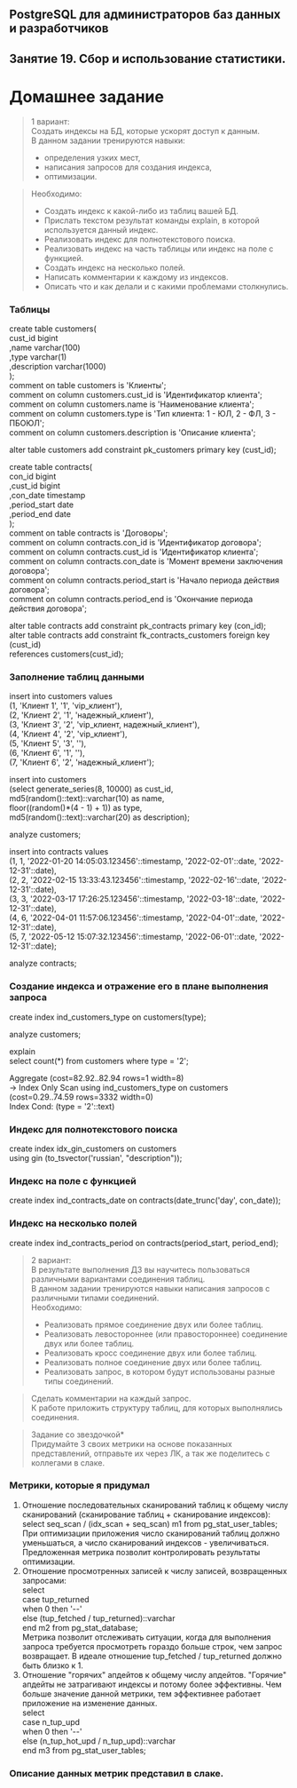 ## PostgreSQL для администраторов баз данных и разработчиков ##  
## Занятие 19. Сбор и использование статистики. ##  
# Домашнее задание # 

>1 вариант:  
>Создать индексы на БД, которые ускорят доступ к данным.  
>В данном задании тренируются навыки:  
> * определения узких мест,  
> * написания запросов для создания индекса,  
> * оптимизации.  

>Необходимо:  
> * Создать индекс к какой-либо из таблиц вашей БД.  
> * Прислать текстом результат команды explain, в которой используется данный индекс.  
> * Реализовать индекс для полнотекстового поиска.  
> * Реализовать индекс на часть таблицы или индекс на поле с функцией.  
> * Создать индекс на несколько полей.  
> * Написать комментарии к каждому из индексов.  
> * Описать что и как делали и с какими проблемами столкнулись.  

### Таблицы ###
create table customers(  
   cust_id     bigint  
  ,name        varchar(100)  
  ,type        varchar(1)  
  ,description varchar(1000)  
);  
comment on table customers is 'Клиенты';  
comment on column customers.cust_id     is 'Идентификатор клиента';  
comment on column customers.name        is 'Наименование клиента';  
comment on column customers.type        is 'Тип клиента: 1 - ЮЛ, 2 - ФЛ, 3 - ПБОЮЛ';  
comment on column customers.description is 'Описание клиента';  

alter table customers add constraint pk_customers primary key (cust_id);  

create table contracts(  
   con_id       bigint  
  ,cust_id      bigint  
  ,con_date     timestamp  
  ,period_start date  
  ,period_end   date  
);  
comment on table contracts is 'Договоры';  
comment on column contracts.con_id       is 'Идентификатор договора';  
comment on column contracts.cust_id      is 'Идентификатор клиента';  
comment on column contracts.con_date     is 'Момент времени заключения договора';  
comment on column contracts.period_start is 'Начало периода действия договора';  
comment on column contracts.period_end   is 'Окончание периода действия договора';  

alter table contracts add constraint pk_contracts primary key (con_id);  
alter table contracts add constraint fk_contracts_customers foreign key (cust_id)  
  references customers(cust_id);  

### Заполнение таблиц данными ###

insert into customers values  
  (1, 'Клиент 1', '1', 'vip_клиент'),  
  (2, 'Клиент 2', '1', 'надежный_клиент'),  
  (3, 'Клиент 3', '2', 'vip_клиент, надежный_клиент'),  
  (4, 'Клиент 4', '2', 'vip_клиент'),  
  (5, 'Клиент 5', '3', ''),  
  (6, 'Клиент 6', '1', ''),  
  (7, 'Клиент 6', '2', 'надежный_клиент'); 
  
insert into customers  
 (select generate_series(8, 10000) as cust_id,  
    md5(random()::text)::varchar(10) as name,  
    floor((random()*(4 - 1) + 1)) as type,  
    md5(random()::text)::varchar(20) as description);  
 
analyze customers;  

insert into contracts values  
  (1, 1, '2022-01-20 14:05:03.123456'::timestamp, '2022-02-01'::date, '2022-12-31'::date),  
  (2, 2, '2022-02-15 13:33:43.123456'::timestamp, '2022-02-16'::date, '2022-12-31'::date),   
  (3, 3, '2022-03-17 17:26:25.123456'::timestamp, '2022-03-18'::date, '2022-12-31'::date),   
  (4, 6, '2022-04-01 11:57:06.123456'::timestamp, '2022-04-01'::date, '2022-12-31'::date),   
  (5, 7, '2022-05-12 15:07:32.123456'::timestamp, '2022-06-01'::date, '2022-12-31'::date);  

 analyze contracts;   

### Создание индекса и отражение его в плане выполнения запроса ###

create index ind_customers_type on customers(type);  

analyze customers;  

explain  
  select count(*) from customers where type = '2';  

Aggregate  (cost=82.92..82.94 rows=1 width=8)  
  ->  Index Only Scan using ind_customers_type on customers  (cost=0.29..74.59 rows=3332 width=0)  
        Index Cond: (type = '2'::text)  

### Индекс для полнотекстового поиска ###

create index idx_gin_customers on customers  
using gin (to_tsvector('russian', "description"));  

### Индекс на поле с функцией ### 

create index ind_contracts_date on contracts(date_trunc('day', con_date));  

### Индекс на несколько полей ###

create index ind_contracts_period on contracts(period_start, period_end);

>2 вариант:  
>В результате выполнения ДЗ вы научитесь пользоваться различными вариантами соединения таблиц.  
>В данном задании тренируются навыки написания запросов с различными типами соединений.  
>Необходимо:  
> * Реализовать прямое соединение двух или более таблиц.  
> * Реализовать левостороннее (или правостороннее) соединение двух или более таблиц.  
> * Реализовать кросс соединение двух или более таблиц.  
> * Реализовать полное соединение двух или более таблиц.  
> * Реализовать запрос, в котором будут использованы разные типы соединений.  

>Сделать комментарии на каждый запрос.  
>К работе приложить структуру таблиц, для которых выполнялись соединения.  

>Задание со звездочкой*  
>Придумайте 3 своих метрики на основе показанных представлений, отправьте их через ЛК, а так же поделитесь с коллегами в слаке.  

### Метрики, которые я придумал ###

1. Отношение последовательных сканирований таблиц к общему числу сканирований (сканирование таблиц + сканирование индексов):  
select seq_scan / (idx_scan + seq_scan) m1 from pg_stat_user_tables;  
При оптимизации приложения число сканирований таблиц должно уменьшаться, а число сканирований индексов - увеличиваться. Предложенная метрика позволит контролировать результаты оптимизации.  
2. Отношение просмотренных записей к числу записей, возвращенных запросами:  
select  
  case tup_returned  
    when 0 then '--'  
    else (tup_fetched / tup_returned)::varchar  
  end m2 from pg_stat_database;  
Метрика позволит отслеживать ситуации, когда для выполнения запроса требуется просмотреть гораздо больше строк, чем запрос возвращает. В идеале отношение tup_fetched / tup_returned должно быть близко к 1.  
3. Отношение "горячих" апдейтов к общему числу апдейтов. "Горячие" апдейты не затрагивают индексы и потому более эффективны. Чем больше значение данной метрики, тем эффективнее работает приложение на изменение данных.  
select  
  case n_tup_upd  
    when 0 then '--'  
    else (n_tup_hot_upd / n_tup_upd)::varchar  
  end m3 from pg_stat_user_tables;  

### Описание данных метрик представил в слаке. ###
